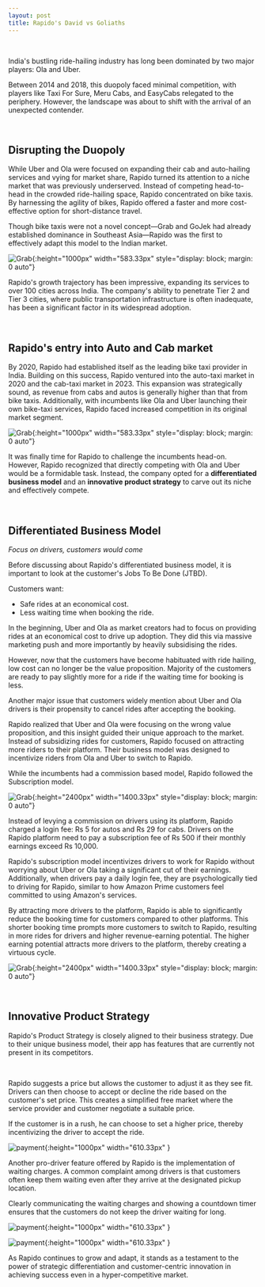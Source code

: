 ```yaml
---
layout: post
title: Rapido's David vs Goliaths
---
```



<br>

India's bustling ride-hailing industry has long been dominated by two major players: Ola and Uber.

Between 2014 and 2018, this duopoly faced minimal competition, with players like Taxi For Sure, Meru Cabs, and EasyCabs relegated to the periphery. However, the landscape was about to shift with the arrival of an unexpected contender.

<br>

## Disrupting the Duopoly



While Uber and Ola were focused on expanding their cab and auto-hailing services and vying for market share, Rapido turned its attention to a niche market that was previously underserved. Instead of competing head-to-head in the crowded ride-hailing space, Rapido concentrated on bike taxis. By harnessing the agility of bikes, Rapido offered a faster and more cost-effective option for short-distance travel.

Though bike taxis were not a novel concept—Grab and GoJek had already established dominance in Southeast Asia—Rapido was the first to effectively adapt this model to the Indian market.

![Grab]({{site.baseurl}}/assets/posts/rapido/grab.jpg){:height="1000px" width="583.33px" style="display: block; margin: 0 auto"}

Rapido's growth trajectory has been impressive, expanding its services to over 100 cities across India. The company's ability to penetrate Tier 2 and Tier 3 cities, where public transportation infrastructure is often inadequate, has been a significant factor in its widespread adoption. 

<br>

## Rapido's entry into Auto and Cab market



By 2020, Rapido had established itself as the leading bike taxi provider in India. Building on this success, Rapido ventured into the auto-taxi market in 2020 and the cab-taxi market in 2023. This expansion was strategically sound, as revenue from cabs and autos is generally higher than that from bike taxis. Additionally, with incumbents like Ola and Uber launching their own bike-taxi services, Rapido faced increased competition in its original market segment.

![Grab]({{site.baseurl}}/assets/posts/rapido/olauber.png){:height="1000px" width="583.33px" style="display: block; margin: 0 auto"}

It was finally time for Rapido to challenge the incumbents head-on. However, Rapido recognized that directly competing with Ola and Uber would be a formidable task. Instead, the company opted for a **differentiated business model** and an **innovative product strategy** to carve out its niche and effectively compete.

<br>

## Differentiated Business Model

*Focus on drivers, customers would come*

Before discussing about Rapido's differentiated business model, it is important to look at the customer's Jobs To Be Done (JTBD).

Customers want:

- Safe rides at an economical cost.
- Less waiting time when booking the ride.

In the beginning, Uber and Ola as market creators had to focus on providing rides at an economical cost to drive up adoption. They did this via massive marketing push and more importantly by heavily subsidising the rides.

However, now that the customers have become habituated with ride hailing, low cost can no longer be the value proposition. Majority of the customers are ready to pay slightly more for a ride if the waiting time for booking is less.

Another major issue that customers widely mention about Uber and Ola drivers is their propensity to cancel rides after accepting the booking.

Rapido realized that Uber and Ola were focusing on the wrong value proposition, and this insight guided their unique approach to the market. Instead of subsidizing rides for customers, Rapido focused on attracting more riders to their platform. Their business model was designed to incentivize riders from Ola and Uber to switch to Rapido.

While the incumbents had a commission based model, Rapido followed the Subscription model. 



![Grab]({{site.baseurl}}/assets/posts/rapido/model.png){:height="2400px" width="1400.33px" style="display: block; margin: 0 auto"}

Instead of levying a commission on drivers using its platform, Rapido charged a login fee: Rs 5 for autos and Rs 29 for cabs. Drivers on the Rapido platform need to pay a subscription fee of Rs 500 if their monthly earnings exceed Rs 10,000.

Rapido's subscription model incentivizes drivers to work for Rapido without worrying about Uber or Ola taking a significant cut of their earnings. Additionally, when drivers pay a daily login fee, they are psychologically tied to driving for Rapido, similar to how Amazon Prime customers feel committed to using Amazon's services.

By attracting more drivers to the platform, Rapido is able to significantly reduce the booking time for customers compared to other platforms. This shorter booking time prompts more customers to switch to Rapido, resulting in more rides for drivers and higher revenue-earning potential. The higher earning potential attracts more drivers to the platform, thereby creating a virtuous cycle.



![Grab]({{site.baseurl}}/assets/posts/rapido/cycle.jpg){:height="2400px" width="1400.33px" style="display: block; margin: 0 auto"}



<br>

## Innovative Product Strategy

Rapido's Product Strategy is closely aligned to their business strategy. Due to their unique business model, their app has features that are currently not present in its competitors.

<br>

Rapido suggests a price but allows the customer to adjust it as they see fit. Drivers can then choose to accept or decline the ride based on the customer's set price. This creates a simplified free market where the service provider and customer negotiate a suitable price.

If the customer is in a rush, he can choose to set a higher price, thereby incentivizing the driver to accept the ride.

![payment]({{site.baseurl}}/assets/posts/rapido/payment.png){:height="1000px" width="610.33px" }



Another pro-driver feature offered by Rapido is the implementation of waiting charges. A common complaint among drivers is that customers often keep them waiting even after they arrive at the designated pickup location.

Clearly communicating the waiting charges and showing a countdown timer ensures that the customers do not keep the driver waiting for long. 

![payment]({{site.baseurl}}/assets/posts/rapido/booking1.png){:height="1000px" width="610.33px" }

![payment]({{site.baseurl}}/assets/posts/rapido/booking2.png){:height="1000px" width="610.33px" }

As Rapido continues to grow and adapt, it stands as a testament to the power of strategic differentiation and customer-centric innovation in achieving success even in a hyper-competitive market.
